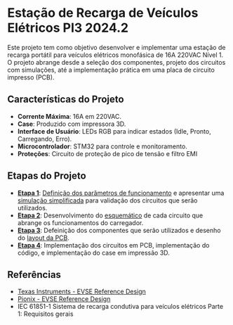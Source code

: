 # Estação de Recarga de Veículos Elétricos PI3 2024.2

Este projeto tem como objetivo desenvolver e implementar uma estação de recarga portátil para veículos elétricos monofásica de 16A 220VAC Nível 1. O projeto abrange desde a seleção dos componentes, projeto dos circuitos com simulações, até a implementação prática em uma placa de circuito impresso (PCB).

## Características do Projeto
- **Corrente Máxima**: 16A em 220VAC.
- **Case**: Produzido com impressora 3D.
- **Interface de Usuário**: LEDs RGB para indicar estados (Idle, Pronto, Carregando, Erro).
- **Microcontrolador**: STM32 para controle e monitoramento.
- **Proteções**: Circuito de proteção de pico de tensão e filtro EMI

## Etapas do Projeto
- [**Etapa 1**](Etapa%201/): [Definição dos parâmetros de funcionamento](Etapa%201/Definição%20dos%20parâmetros%20de%20funcionamento.md) e apresentar uma [simulação simplificada](Etapa%201/Simulação%20simplificada.md) para validação dos circuitos que serão utilizados.
- [**Etapa 2**](Etapa%202/): Desenvolvimento do [esquemático](Etapa%202/Esquemático.md) de cada circuito que abrange os funcionamentos do carregador.
- [**Etapa 3**](Etapa%203/): Defeinição dos componentes que serão utilizados e desenho do [layout da PCB](Etapa%203/Layout.md).
- [**Etapa 4**](Etapa%204/): Implementação dos circuitos em PCB, implementação do código, e implementação do case em impressão 3D.

## Referências

- [Texas Instruments - EVSE Reference Design](https://www.ti.com/lit/ug/tiduf04/tiduf04.pdf?ts=1729670182718&ref_url=https%253A%252F%252Fwww.ti.com%252Fsolution%252Fac-charging-pile-station%253Fvariantid%253D14389%2526subsystemid%253D31340)
- [Pionix - EVSE Reference Design](https://www.researchgate.net/figure/Typical-control-pilot-circuit-according-to-IEC61851-1_fig1_338287849)
- IEC 61851-1  Sistema de recarga condutiva para veículos elétricos Parte 1: Requisitos gerais
